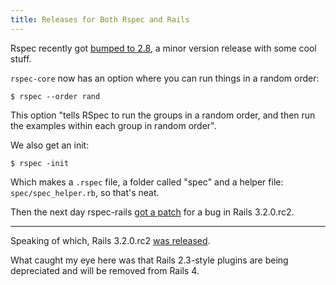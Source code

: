 ```yaml
---
title: Releases for Both Rspec and Rails
---
```


Rspec recently got [bumped to 2.8](/rotten.html#9), a minor version release with some
cool stuff.

`rspec-core` now has an option where you can run things in a random order:

```
$ rspec --order rand
```

This option "tells RSpec to run the groups in a random order, and then run the
examples within each group in random order".

We also get an init:

```
$ rspec -init
```

Which makes a `.rspec` file, a folder called "spec" and a helper file:
`spec/spec_helper.rb`, so that's neat.

Then the next day rspec-rails [got a patch](/rotten.html#10) for a bug in Rails
3.2.0.rc2.

---

Speaking of which, Rails 3.2.0.rc2 [was released][rails].

What caught my eye here was that Rails 2.3-style plugins are being depreciated
and will be removed from Rails 4.

[rails]: http://weblog.rubyonrails.org/2012/1/4/rails-3-2-0-rc2-has-been-released
